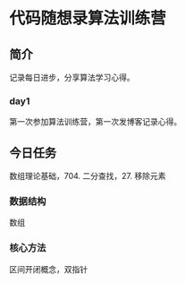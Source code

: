 # 代码随想录算法训练营

## 简介
记录每日进步，分享算法学习心得。

### day1
第一次参加算法训练营，第一次发博客记录心得。

## 今日任务
数组理论基础，704. 二分查找，27. 移除元素  

### 数据结构
数组

### 核心方法
区间开闭概念，双指针

